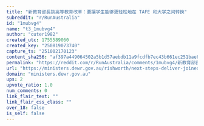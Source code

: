 ```yaml
---
title: "新教育部長談高等教育改革：要讓学生能够更轻松地在 TAFE 和大学之间转换"
subreddit: "r/RunAustralia"
id: "1mubvg4"
name: "t3_1mubvg4"
author: "cuter1982"
created_utc: 1755589060
created_key: "250819073740"
capture_ts: "251002170123"
content_sha256: "af397a449064502a5b1d57aebdb11a9fcdfb7ec43b661ec251bae8a182087edb"
permalink: "https://reddit.com/r/RunAustralia/comments/1mubvg4/新教育部長談高等教育改革要讓学生能够更轻松地在_tafe_和大学之间转换/"
url: "https://ministers.dewr.gov.au/rishworth/next-steps-deliver-joined-tertiary-education-system"
domain: "ministers.dewr.gov.au"
ups: 2
upvote_ratio: 1.0
num_comments: 0
link_flair_text: ""
link_flair_css_class: ""
over_18: false
is_self: false
---
```


